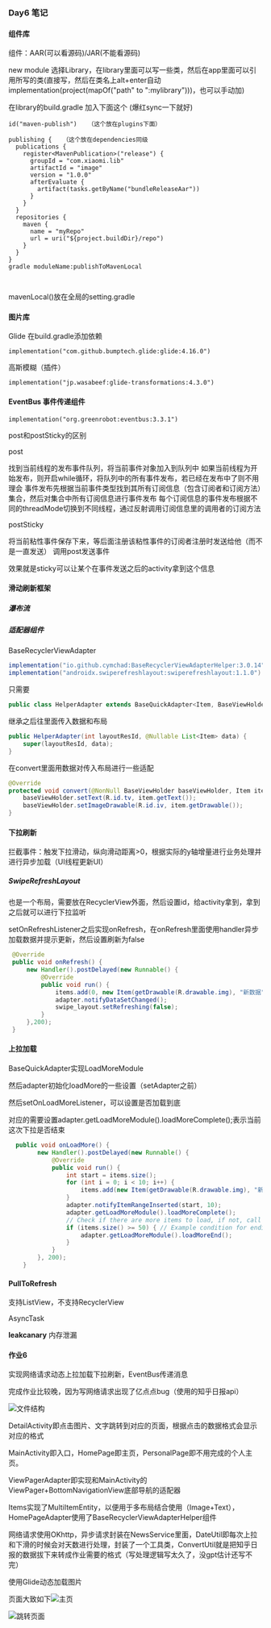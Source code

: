 ### Day6 笔记



#### 组件库

组件：AAR(可以看源码)/JAR(不能看源码)



new module 选择Library，在library里面可以写一些类，然后在app里面可以引用所写的类(直接写，然后在类名上alt+enter自动implementation(project(mapOf("path" to ":mylibrary")))，也可以手动加)



在library的build.gradle 加入下面这个 (爆红sync一下就好)


```
id("maven-publish")   （这个放在plugins下面）

publishing {   （这个放在dependencies同级
  publications {
    register<MavenPublication>("release") {
      groupId = "com.xiaomi.lib"
      artifactId = "image"
      version = "1.0.0"
      afterEvaluate {
        artifact(tasks.getByName("bundleReleaseAar"))
      }
    }
  }
  repositories {
    maven {
      name = "myRepo"
      url = uri("${project.buildDir}/repo")
    }
  }
}
gradle moduleName:publishToMavenLocal



```

mavenLocal()放在全局的setting.gradle

#### 图片库

Glide 在build.gradle添加依赖

```
implementation("com.github.bumptech.glide:glide:4.16.0")

```

高斯模糊（插件）

```
implementation("jp.wasabeef:glide-transformations:4.3.0")
```

#### EventBus 事件传递组件

```
implementation("org.greenrobot:eventbus:3.3.1")
```

post和postSticky的区别

post

找到当前线程的发布事件队列，将当前事件对象加入到队列中
如果当前线程为开始发布，则开启while循环，将队列中的所有事件发布，若已经在发布中了则不用理会
事件发布先根据当前事件类型找到其所有订阅信息（包含订阅者和订阅方法）集合，然后对集合中所有订阅信息进行事件发布
每个订阅信息的事件发布根据不同的threadMode切换到不同线程，通过反射调用订阅信息里的调用者的订阅方法

postSticky

将当前粘性事件保存下来，等后面注册该粘性事件的订阅者注册时发送给他（而不是一直发送）
调用post发送事件



效果就是sticky可以让某个在事件发送之后的activity拿到这个信息



 #### 滑动刷新框架

##### 瀑布流



##### 适配器组件

BaseRecyclerViewAdapter

```java
implementation("io.github.cymchad:BaseRecyclerViewAdapterHelper:3.0.14")
implementation("androidx.swiperefreshlayout:swiperefreshlayout:1.1.0")
```

只需要

```java
public class HelperAdapter extends BaseQuickAdapter<Item, BaseViewHolder> 
```

继承之后往里面传入数据和布局	

```java
public HelperAdapter(int layoutResId, @Nullable List<Item> data) {
	super(layoutResId, data);
}
```

在convert里面用数据对传入布局进行一些适配

```java
@Override
protected void convert(@NonNull BaseViewHolder baseViewHolder, Item item) {
    baseViewHolder.setText(R.id.tv, item.getText());
    baseViewHolder.setImageDrawable(R.id.iv, item.getDrawable());
}
```

#### 下拉刷新

拦截事件：触发下拉滑动，纵向滑动距离>0，根据实际的y轴增量进行业务处理并进行异步加载（UI线程更新UI）

##### SwipeRefreshLayout

也是一个布局，需要放在RecyclerView外面，然后设置id，给activity拿到，拿到之后就可以进行下拉监听

setOnRefreshListener之后实现onRefresh，在onRefresh里面使用handler异步加载数据并提示更新，然后设置刷新为false

```java
 @Override
 public void onRefresh() {
     new Handler().postDelayed(new Runnable() {
         @Override
         public void run() {
             items.add(0, new Item(getDrawable(R.drawable.img), "新数据"));
             adapter.notifyDataSetChanged();
             swipe_layout.setRefreshing(false);
         }
     },200);
 }
```



#### 上拉加载

BaseQuickAdapter实现LoadMoreModule

然后adapter初始化loadMore的一些设置（setAdapter之前）

然后setOnLoadMoreListener，可以设置是否加载到底

对应的需要设置adapter.getLoadMoreModule().loadMoreComplete();表示当前这次下拉是否结束

```java
  public void onLoadMore() {
        new Handler().postDelayed(new Runnable() {
            @Override
            public void run() {
                int start = items.size();
                for (int i = 0; i < 10; i++) {
                    items.add(new Item(getDrawable(R.drawable.img), "新数据"));
                }
                adapter.notifyItemRangeInserted(start, 10);
                adapter.getLoadMoreModule().loadMoreComplete();
                // Check if there are more items to load, if not, call loadMoreEnd()
                if (items.size() >= 50) { // Example condition for ending load more
                    adapter.getLoadMoreModule().loadMoreEnd();
                }
            }
        }, 200);
    }
```

#### PullToRefresh

支持ListView，不支持RecyclerView

AsyncTask

**leakcanary** 内存泄漏



#### 作业6

实现网络请求动态上拉加载下拉刷新，EventBus传递消息

完成作业比较晚，因为写网络请求出现了亿点点bug（使用的知乎日报api）

![文件结构](https://github.com/wellorbetter/picx-images-hosting/raw/master/image-20240607004437958.3go8vlb2gq.webp)

DetailActivity即点击图片、文字跳转到对应的页面，根据点击的数据格式会显示对应的格式

MainActivity即入口，HomePage即主页，PersonalPage即不用完成的个人主页。

ViewPagerAdapter即实现和MainActivity的ViewPager+BottomNavigationView底部导航的适配器

Items实现了MultiItemEntity，以便用于多布局结合使用（Image+Text），HomePageAdapter使用了BaseRecyclerViewAdapterHelper组件

网络请求使用OKhttp，异步请求封装在NewsService里面，DateUtil即每次上拉和下滑的时候会对天数进行处理，封装了一个工具类，ConvertUtil就是把知乎日报的数据拔下来转成作业需要的格式（写处理逻辑写太久了，没gpt估计还写不完）

使用Glide动态加载图片

页面大致如下![主页](https://github.com/wellorbetter/picx-images-hosting/raw/master/237ef4884d30f6f6d8cbb29ee54c251.969l764wwf.webp)

![跳转页面](https://github.com/wellorbetter/picx-images-hosting/raw/master/cac4525af94802ca311901dc2cc5fd3.99t74vxyi3.webp)